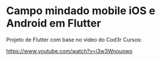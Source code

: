 # Campo mindado mobile iOS e Android em Flutter

Projeto de Flutter com base no video do Cod3r Cursos:

https://www.youtube.com/watch?v=i3w3Wnouowo
